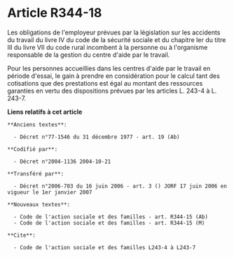 # Article R344-18

Les obligations de l'employeur prévues par la législation sur les accidents du travail du livre IV du code de la sécurité
sociale et du chapitre Ier du titre III du livre VII du code rural incombent à la personne ou à l'organisme responsable de la
gestion du centre d'aide par le travail.

Pour les personnes accueillies dans les centres d'aide par le travail en période d'essai, le gain à prendre en considération
pour le calcul tant des cotisations que des prestations est égal au montant des ressources garanties en vertu des
dispositions prévues par les articles L. 243-4 à L. 243-7.

**Liens relatifs à cet article**

	**Anciens textes**:

	  - Décret n°77-1546 du 31 décembre 1977 - art. 19 (Ab)

	**Codifié par**:

	  - Décret n°2004-1136 2004-10-21

	**Transféré par**:

	  - Décret n°2006-703 du 16 juin 2006 - art. 3 () JORF 17 juin 2006 en vigueur le 1er janvier 2007

	**Nouveaux textes**:

	  - Code de l'action sociale et des familles - art. R344-15 (Ab)
	  - Code de l'action sociale et des familles - art. R344-15 (M)

	**Cite**:

	  - Code de l'action sociale et des familles L243-4 à L243-7
